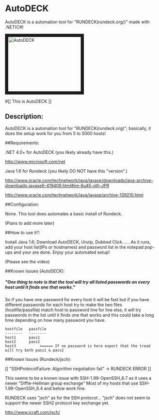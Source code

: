 AutoDECK
========

AutoDECK is a automation tool for "RUNDECK(rundeck.org/)" made with .NET(C#)

<a href="http://www.youtube.com/watch?feature=player_embedded&v=FSgPDadcEek" target="_blank"><img src="http://img.youtube.com/vi/FSgPDadcEek/0.jpg" alt="AutoDECK" width="240" height="180" border="10" /></a>

#[[ This is AutoDECK ]]

## Description:

AutoDECK is a automation tool for "RUNDECK(rundeck.org)"; basically, it does the setup work for you from 5 to 5000 hosts! 


##Requirements:

.NET 4.0+ for AutoDECK (you likely already have this.)

http://www.microsoft.com/net

Java 1.6 for Rundeck (you likely DO NOT have this "version".)

http://www.oracle.com/technetwork/java/javase/downloads/java-archive-downloads-javase6-419409.html#jre-6u45-oth-JPR

http://www.oracle.com/technetwork/java/javase/archive-139210.html


##Configuration:

None. This tool does automates a basic install of Rundeck. 

(Plans to add more later)


##How to use it?:

Install Java 1.6; Download AutoDECK, Unzip, Dubbed Click...... As it runs, add your host list(IPs or hostnames) 
and password list in the notepad pop-ups and your are done. Enjoy your automated setup!

(Please see the video)


##Known Issues (AutoDECK):

##### "One thing to note is that the tool will try all listed passwords on every host until it finds one that works."
 
So if you have one password for every host it will be fast but if you have different passwords for each host 
try to make the two files (hostfile/passfile) match host to password line for line else, it will try passwords in the list until 
it finds one that works and this could take a long time depending on how many password you have.

```
hostfile   passfile
--------   --------
host1      pass1
host2	   pass2
host3           <===== If no password is here expect that the tread will try both pass1 & pass2
```

##Known Issues (Rundeck/jsch):

[[ "SSHProtocolFailure: Algorithm negotiation fail" -> RUNDECK ERROR ]]

This seems to be a known issue with SSH-1.99-OpenSSH_6.7 as it uses a newer "Diffie-Hellman group exchange" 
Most of my hosts that use SSH-1.99-OpenSSH_6.4 and below work fine.

RUNDECK uses "jsch" as for the SSH protocol... "jsch" does not seem to support the newer SSH2 protocol key exchange yet.

http://www.jcraft.com/jsch/


